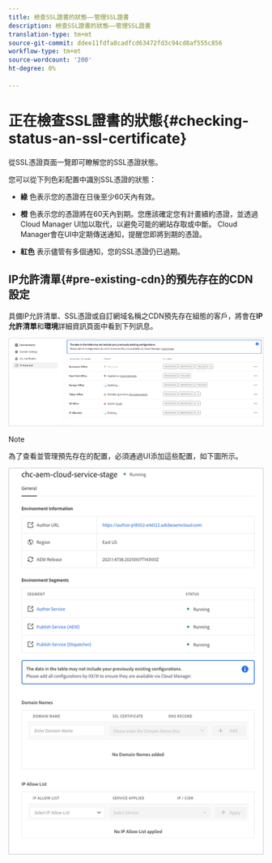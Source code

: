 ```yaml
---
title: 檢查SSL證書的狀態——管理SSL證書
description: 檢查SSL證書的狀態——管理SSL證書
translation-type: tm+mt
source-git-commit: ddee11fdfa8cadfcd63472fd3c94cd8af555c856
workflow-type: tm+mt
source-wordcount: '200'
ht-degree: 0%

---
```



# 正在檢查SSL證書的狀態{#checking-status-an-ssl-certificate}

從SSL憑證頁面一覽即可瞭解您的SSL憑證狀態。

您可以從下列色彩配置中識別SSL憑證的狀態：

* **綠**
色表示您的憑證在日後至少60天內有效。

* **橙**
色表示您的憑證將在60天內到期。您應該確定您有計畫續約憑證，並透過Cloud Manager UI加以取代，以避免可能的網站存取或中斷。 Cloud Manager會在UI中定期傳送通知，提醒您即將到期的憑證。

* **紅色**
表示儘管有多個通知，您的SSL憑證仍已過期。

## IP允許清單{#pre-existing-cdn}的預先存在的CDN設定

具備IP允許清單、SSL憑證或自訂網域名稱之CDN預先存在組態的客戶，將會在&#x200B;**IP允許清單**&#x200B;和&#x200B;**環境**&#x200B;詳細資訊頁面中看到下列訊息。

![](/help/implementing/cloud-manager/assets/ip-allow-list-1.png)

>[!NOTE]
>為了查看並管理預先存在的配置，必須通過UI添加這些配置，如下圖所示。

![](/help/implementing/cloud-manager/assets/ip-allow-list-2.png)